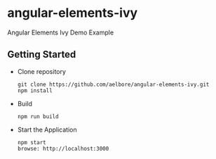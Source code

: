 # angular-elements-ivy
Angular Elements Ivy Demo Example

## Getting Started
* Clone repository
  ```
  git clone https://github.com/aelbore/angular-elements-ivy.git
  npm install
  ```
* Build
  ```
  npm run build
  ```
* Start the Application
  ```
  npm start
  browse: http://localhost:3000
  ```